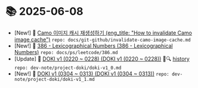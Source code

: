 # 📚 2025-06-08
- [New!] 📗 [Camo 이미지 캐시 재생성하기 (eng_title: "How to invalidate Camo image cache")](https://til.qriosity.dev/featured/git-github/invalidate-camo-image-cache) `repo: docs/git-github/invalidate-camo-image-cache.md`
- [New!] 📗 [386 - Lexicographical Numbers (386 - Lexicographical Numbers)](https://til.qriosity.dev/featured/ps/leetcode/386) `repo: docs/ps/leetcode/386.md`
- [Update] 📙 [DOKI v1 (0220 ~ 0228) (DOKI v1 (0220 ~ 0228))](https://til.qriosity.dev/dev-note/project-doki/doki-v1_0) 📃🔍 [history](https://github.com/Queue-ri/TIL/commits/main/dev-note/project-doki/doki-v1_0.md?since=2025-06-08T00:00:00Z&until=2025-06-08T23:59:59Z) `repo: dev-note/project-doki/doki-v1_0.md`
- [New!] 📗 [DOKI v1 (0304 ~ 0313) (DOKI v1 (0304 ~ 0313))](https://til.qriosity.dev/dev-note/project-doki/doki-v1_1) `repo: dev-note/project-doki/doki-v1_1.md`
